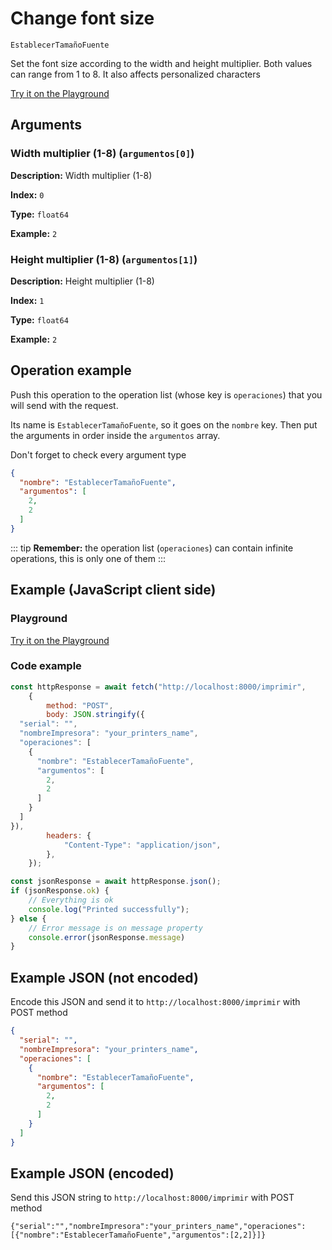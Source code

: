 # Change font size

`EstablecerTamañoFuente`

Set the font size according to the width and height multiplier. Both values ​​can range from 1 to 8. It also affects personalized characters







[Try it on the Playground](../playground.md?operacion=EstablecerTamañoFuente)

## Arguments
### Width multiplier (1-8) (`argumentos[0]`)



**Description:** Width multiplier (1-8)

**Index:** `0`

**Type:** `float64`

**Example:** `2`

### Height multiplier (1-8) (`argumentos[1]`)



**Description:** Height multiplier (1-8)

**Index:** `1`

**Type:** `float64`

**Example:** `2`

## Operation example


Push this operation to the operation list (whose key is `operaciones`) that you will send with the request.

Its name is `EstablecerTamañoFuente`, so it goes on the `nombre` key. Then put the arguments in order
inside the `argumentos` array.

Don't forget to check every argument type



```json
{
  "nombre": "EstablecerTamañoFuente",
  "argumentos": [
    2,
    2
  ]
}
```

::: tip
**Remember:** the operation list (`operaciones`) can contain infinite operations, this is only one of them
:::

## Example (JavaScript client side)

### Playground
[Try it on the Playground](../playground.md?operacion=EstablecerTamañoFuente)

<Playground nombreOperacion="EstablecerTamañoFuente" :ocultarOperacionesDisponibles="true"/>

### Code example
```js
const httpResponse = await fetch("http://localhost:8000/imprimir",
    {
        method: "POST",
        body: JSON.stringify({
  "serial": "",
  "nombreImpresora": "your_printers_name",
  "operaciones": [
    {
      "nombre": "EstablecerTamañoFuente",
      "argumentos": [
        2,
        2
      ]
    }
  ]
}),
        headers: {
            "Content-Type": "application/json",
        },
    });

const jsonResponse = await httpResponse.json();
if (jsonResponse.ok) {
    // Everything is ok
    console.log("Printed successfully");
} else {
    // Error message is on message property
    console.error(jsonResponse.message)
}
```

## Example JSON (not encoded)

Encode this JSON and send it to `http://localhost:8000/imprimir` with POST method

```json
{
  "serial": "",
  "nombreImpresora": "your_printers_name",
  "operaciones": [
    {
      "nombre": "EstablecerTamañoFuente",
      "argumentos": [
        2,
        2
      ]
    }
  ]
}
```

## Example JSON (encoded)

Send this JSON string to `http://localhost:8000/imprimir` with POST method

```
{"serial":"","nombreImpresora":"your_printers_name","operaciones":[{"nombre":"EstablecerTamañoFuente","argumentos":[2,2]}]}
```
